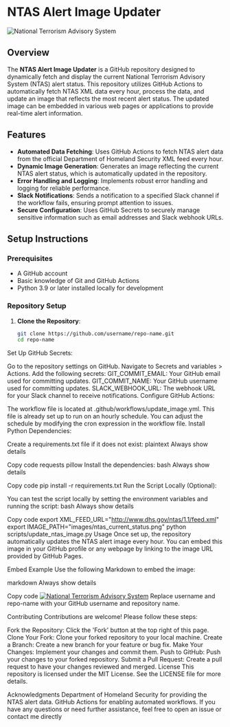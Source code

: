 # NTAS Alert Image Updater

![National Terrorism Advisory System](https://username.github.io/repo-name/images/ntas_current_status.png)

## Overview

The **NTAS Alert Image Updater** is a GitHub repository designed to dynamically fetch and display the current National Terrorism Advisory System (NTAS) alert status. This repository utilizes GitHub Actions to automatically fetch NTAS XML data every hour, process the data, and update an image that reflects the most recent alert status. The updated image can be embedded in various web pages or applications to provide real-time alert information.

## Features

- **Automated Data Fetching**: Uses GitHub Actions to fetch NTAS alert data from the official Department of Homeland Security XML feed every hour.
- **Dynamic Image Generation**: Generates an image reflecting the current NTAS alert status, which is automatically updated in the repository.
- **Error Handling and Logging**: Implements robust error handling and logging for reliable performance.
- **Slack Notifications**: Sends a notification to a specified Slack channel if the workflow fails, ensuring prompt attention to issues.
- **Secure Configuration**: Uses GitHub Secrets to securely manage sensitive information such as email addresses and Slack webhook URLs.

## Setup Instructions

### Prerequisites

- A GitHub account
- Basic knowledge of Git and GitHub Actions
- Python 3.9 or later installed locally for development

### Repository Setup

1. **Clone the Repository**:
   ```bash
   git clone https://github.com/username/repo-name.git
   cd repo-name
Set Up GitHub Secrets:

Go to the repository settings on GitHub.
Navigate to Secrets and variables > Actions.
Add the following secrets:
GIT_COMMIT_EMAIL: Your GitHub email used for committing updates.
GIT_COMMIT_NAME: Your GitHub username used for committing updates.
SLACK_WEBHOOK_URL: The webhook URL for your Slack channel to receive notifications.
Configure GitHub Actions:

The workflow file is located at .github/workflows/update_image.yml.
This file is already set up to run on an hourly schedule. You can adjust the schedule by modifying the cron expression in the workflow file.
Install Python Dependencies:

Create a requirements.txt file if it does not exist:
plaintext
Always show details

Copy code
requests
pillow
Install the dependencies:
bash
Always show details

Copy code
pip install -r requirements.txt
Run the Script Locally (Optional):

You can test the script locally by setting the environment variables and running the script:
bash
Always show details

Copy code
export XML_FEED_URL="http://www.dhs.gov/ntas/1.1/feed.xml"
export IMAGE_PATH="images/ntas_current_status.png"
python scripts/update_ntas_image.py
Usage
Once set up, the repository automatically updates the NTAS alert image every hour. You can embed this image in your GitHub profile or any webpage by linking to the image URL provided by GitHub Pages.

Embed Example
Use the following Markdown to embed the image:

markdown
Always show details

Copy code
[![National Terrorism Advisory System](https://jrbiltmore.github.io/ntas/images/ntas_current_status.png)](https://www.dhs.gov/ntas/)
Replace username and repo-name with your GitHub username and repository name.

Contributing
Contributions are welcome! Please follow these steps:

Fork the Repository: Click the 'Fork' button at the top right of this page.
Clone Your Fork: Clone your forked repository to your local machine.
Create a Branch: Create a new branch for your feature or bug fix.
Make Your Changes: Implement your changes and commit them.
Push to GitHub: Push your changes to your forked repository.
Submit a Pull Request: Create a pull request to have your changes reviewed and merged.
License
This repository is licensed under the MIT License. See the LICENSE file for more details.

Acknowledgments
Department of Homeland Security for providing the NTAS alert data.
GitHub Actions for enabling automated workflows.
If you have any questions or need further assistance, feel free to open an issue or contact me directly
